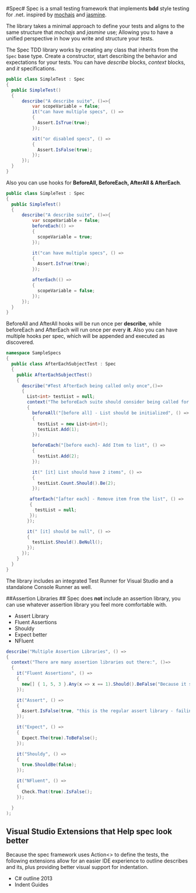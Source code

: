 
#Spec#
Spec is a small testing framework that implements **bdd** style testing for .net. inspired by [mochajs](http://mochajs.org/) and [jasmine](http://jasmine.github.io/).

The library takes a minimal approach to define your tests and aligns to the same structure that *mochajs* and *jasmine* use; Allowing you to have a unified perspective in how you write and structure your tests.

The Spec TDD library works by creating any class that inherits from the `Spec` base type. Create a constructor, start describing the behavior and expectations for your tests.
You can have *describe* blocks, *context* blocks, and *it* specifications.

```csharp
public class SimpleTest : Spec
{
  public SimpleTest()
  {
      describe("A describe suite", ()=>{
          var scopeVariable = false;
          it("can have multiple specs", () =>
          {
            Assert.IsTrue(true);
          });

          xit("or disabled specs", () =>
          {
            Assert.IsFalse(true);
          });
      });
  }
}
```

Also you can use hooks for **BeforeAll, BeforeEach, AfterAll **&** AfterEach**.


```csharp
public class SimpleTest : Spec
{
  public SimpleTest()
  {
      describe("A describe suite", ()=>{
          var scopeVariable = false;
          beforeEach(() =>
          {
            scopeVariable = true;
          });

          it("can have multiple specs", () =>
          {
            Assert.IsTrue(true);
          });

          afterEach(() =>
          {
            scopeVariable = false;
          });
      });
  }
}
```
BeforeAll and AfterAll hooks will be run once per **describe**, while beforeEach and AfterEach will run once per every **it**. Also you can have multiple hooks per spec, which will be appended and executed as discovered.


```csharp
namespace SampleSpecs
{
  public class AfterEachSubjectTest : Spec
  {
    public AfterEachSubjectTest()
    {
      describe("#Test AfterEach being called only once",()=>
      {
        List<int> testList = null;
        context("The beforeEach suite should consider being called for every spec", () =>
        {
          beforeAll("[before all] - List should be initialized", () =>
          {
            testList = new List<int>();
            testList.Add(1);
          });

          beforeEach("[before each]- Add Item to list", () =>
          {
            testList.Add(2);
          });

          it(" [it] List should have 2 items", () =>
          {
            testList.Count.Should().Be(2);
          });

         afterEach("[after each] - Remove item from the list", () =>
         {
           testList = null;
         });
        });

        it(" [it] should be null", () =>
        {
          testList.Should().BeNull();
        });
      });
    }
  }
}
```

The library includes an integrated Test Runner for Visual Studio and a standalone Console Runner as well.

##Assertion Libraries ##
Spec does **not** include an assertion library, you can use whatever assertion library you feel more comfortable with.

* Assert Library
* Fluent Assertions
* Shouldy
* Expect better
* NFluent

```csharp
describe("Multiple Assertion Libraries", () =>
{
  context("There are many assertion libraries out there:", ()=>
  {
    it("Fluent Assertions", () =>
    {
      new[] { 1, 5, 3 }.Any(x => x == 1).Should().BeFalse("Because it should fail");
    });

    it("Assert", () =>
    {
      Assert.IsFalse(true, "this is the regular assert library - failing ");
    });

    it("Expect", () =>
    {
      Expect.The(true).ToBeFalse();
    });

    it("Shouldy", () =>
    {
      true.ShouldBe(false);
    });

    it("NFluent", () =>
    {
      Check.That(true).IsFalse();
    });

  }
);
```

## Visual Studio Extensions that Help spec look better ##
Because the spec framework uses Action<> to define the tests, the following extensions allow for an easier IDE experience to outline describes and its, plus providing better visual support for indentation.

* C# outline 2013
* Indent Guides
